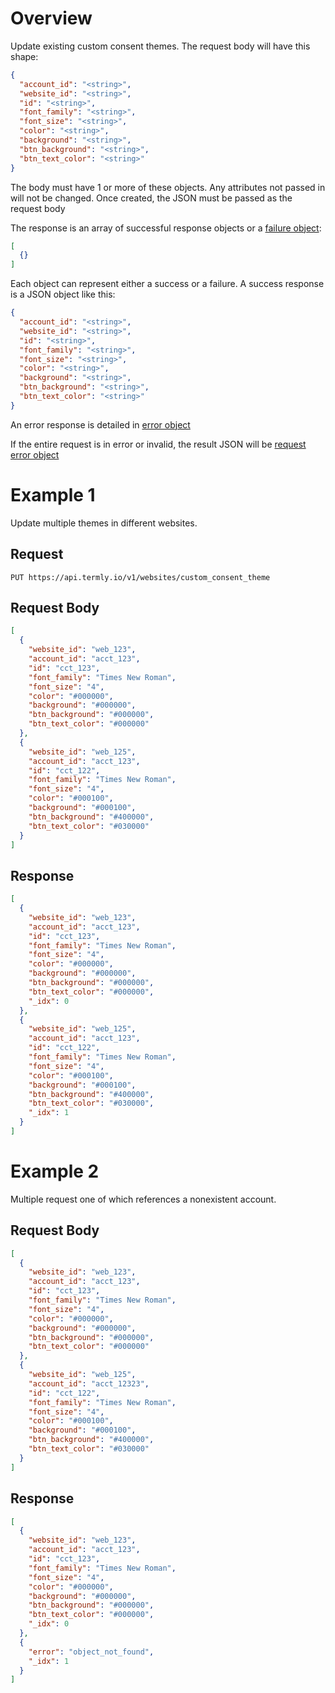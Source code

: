 # Overview

Update existing custom consent themes. The request body will have this shape:

```JSON
{
  "account_id": "<string>",
  "website_id": "<string>",
  "id": "<string>",
  "font_family": "<string>",
  "font_size": "<string>",
  "color": "<string>",
  "background": "<string>",
  "btn_background": "<string>",
  "btn_text_color": "<string>"
}
```

The body must have 1 or more of these objects. Any attributes not passed in will not be changed.  Once created, the JSON must be passed as the request body

The response is an array of successful response objects or a [failure object](../error_object.md):

```JSON
[
  {}
]
```

Each object can represent either a success or a failure. A success response is a JSON object like this:


```JSON
{
  "account_id": "<string>",
  "website_id": "<string>",
  "id": "<string>",
  "font_family": "<string>",
  "font_size": "<string>",
  "color": "<string>",
  "background": "<string>",
  "btn_background": "<string>",
  "btn_text_color": "<string>"
}
```

An error response is detailed in [error object](../error_object.md#delete-PUT-put-error-object)

If the entire request is in error or invalid, the result JSON will be [request error object](../request_errors.md)

# Example 1

Update multiple themes in different websites.

## Request

```
PUT https://api.termly.io/v1/websites/custom_consent_theme
```

## Request Body

```JSON
[
  {
    "website_id": "web_123",
    "account_id": "acct_123",
    "id": "cct_123",
    "font_family": "Times New Roman",
    "font_size": "4",
    "color": "#000000",
    "background": "#000000",
    "btn_background": "#000000",
    "btn_text_color": "#000000"
  },
  {
    "website_id": "web_125",
    "account_id": "acct_123",
    "id": "cct_122",
    "font_family": "Times New Roman",
    "font_size": "4",
    "color": "#000100",
    "background": "#000100",
    "btn_background": "#400000",
    "btn_text_color": "#030000"
  }
]
```

## Response

```JSON
[
  {
    "website_id": "web_123",
    "account_id": "acct_123",
    "id": "cct_123",
    "font_family": "Times New Roman",
    "font_size": "4",
    "color": "#000000",
    "background": "#000000",
    "btn_background": "#000000",
    "btn_text_color": "#000000",
    "_idx": 0
  },
  {
    "website_id": "web_125",
    "account_id": "acct_123",
    "id": "cct_122",
    "font_family": "Times New Roman",
    "font_size": "4",
    "color": "#000100",
    "background": "#000100",
    "btn_background": "#400000",
    "btn_text_color": "#030000",
    "_idx": 1
  }
]
```

# Example 2

Multiple request one of which references a nonexistent account.

## Request Body

```JSON
[
  {
    "website_id": "web_123",
    "account_id": "acct_123",
    "id": "cct_123",
    "font_family": "Times New Roman",
    "font_size": "4",
    "color": "#000000",
    "background": "#000000",
    "btn_background": "#000000",
    "btn_text_color": "#000000"
  },
  {
    "website_id": "web_125",
    "account_id": "acct_12323",
    "id": "cct_122",
    "font_family": "Times New Roman",
    "font_size": "4",
    "color": "#000100",
    "background": "#000100",
    "btn_background": "#400000",
    "btn_text_color": "#030000"
  }
]
```

## Response

```JSON
[
  {
    "website_id": "web_123",
    "account_id": "acct_123",
    "id": "cct_123",
    "font_family": "Times New Roman",
    "font_size": "4",
    "color": "#000000",
    "background": "#000000",
    "btn_background": "#000000",
    "btn_text_color": "#000000",
    "_idx": 0
  },
  {
    "error": "object_not_found",
    "_idx": 1
  }
]
```
